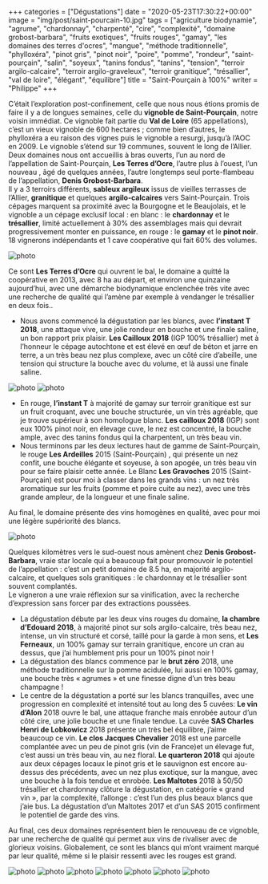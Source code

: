 +++
categories = ["Dégustations"]
date = "2020-05-23T17:30:22+00:00"
image = "img/post/saint-pourcain-10.jpg"
tags = ["agriculture biodynamie", "agrume", "chardonnay", "charpenté", "cire", "complexité", "domaine grobost-barbara", "fruits exotiques", "fruits rouges", "gamay", "les domaines des terres d'ocres", "mangue", "méthode traditionnelle", "phylloxéra", "pinot gris", "pinot noir", "poire", "pomme", "rondeur", "saint-pourçain", "salin", "soyeux", "tanins fondus", "tanins", "tension", "terroir argilo-calcaire", "terroir argilo-graveleux", "terroir granitique", "trésallier", "val de loire", "élégant", "équilibre"] 
title = "Saint-Pourçain à 100%"
writer = "Philippe"
+++

C’était l’exploration post-confinement, celle que nous nous étions promis de faire il y a de longues semaines, celle du **vignoble de Saint-Pourçain**, notre voisin immédiat.  Ce vignoble fait partie du **Val de Loire** (65 appellations), c’est un vieux vignoble de 600 hectares ; comme bien d’autres, le phylloxéra a eu raison des vignes puis le vignoble a resurgi, jusqu’à l’AOC en 2009. Le vignoble s’étend sur 19 communes, souvent le long de l’Allier.  
Deux domaines nous ont accueillis à bras ouverts, l’un au nord de l’appellation de Saint-Pourçain,  **Les Terres d’Ocre**, l’autre plus à l’ouest, l’un nouveau , âgé de quelques années, l’autre longtemps seul porte-flambeau de l’appellation, **Denis Grobost-Barbara**.  
Il y a 3 terroirs différents, **sableux argileux** issus de vieilles terrasses de l’Allier, **granitique** et quelques **argilo-calcaires** vers Saint-Pourçain. Trois cépages marquent sa proximité avec la Bourgogne et le Beaujolais, et le vignoble a un cépage exclusif local : en blanc : le **chardonnay** et le **trésallier**, limité actuellement à 30% des assemblages mais qui devrait progressivement monter en puissance, en rouge : le **gamay** et le **pinot noir**.  
18 vignerons indépendants et 1 cave coopérative qui fait 60% des volumes.  

![photo][1]

Ce sont **Les Terres d’Ocre** qui ouvrent le bal, le domaine a quitté la coopérative en 2013, avec 8 ha au départ, et environ une quinzaine aujourd’hui, avec une démarche biodynamique enclenchée très vite avec une recherche de qualité qui l’amène par exemple à vendanger le trésallier en deux fois..

* Nous avons commencé la dégustation par les blancs, avec **l’instant T 2018**, une attaque vive, une jolie rondeur en bouche et une finale saline, un bon rapport prix plaisir. **Les Cailloux 2018** (IGP 100% trésallier) met à l’honneur le cépage autochtone et est élevé en œuf de béton et jarre en terre, a un très beau nez plus complexe, avec un côté cire d’abeille, une tension qui structure la bouche avec du volume, et là aussi une finale saline.

![photo][3]
![photo][4]

* En rouge, **l’instant T** à majorité de gamay sur terroir granitique est sur un fruit croquant, avec une bouche structurée, un vin très agréable, que je trouve supérieur à son homologue blanc. **Les cailloux 2018** (IGP) sont eux 100% pinot noir, en élevage cuve, le nez est concentré, la bouche ample, avec des tanins fondus qui la charpentent, un très beau vin.
* Nous terminons par les deux lectures haut de gamme de Saint-Pourçain, le rouge **Les Ardeilles** 2015 (Saint-Pourçain) , qui présente un nez confit, une bouche élégante et soyeuse, à son apogée, un très beau vin pour se faire plaisir cette année.
Le Blanc **Les Gravoches** 2015 (Saint-Pourçain) est pour moi à classer dans les grands vins : un nez très aromatique sur les fruits (pomme et poire cuite au nez), avec une très grande ampleur, de la longueur et une finale saline.  

Au final, le domaine présente des vins homogènes en qualité, avec pour moi une légère supériorité des blancs.  

![photo][8]

Quelques kilomètres vers le sud-ouest nous amènent chez **Denis Grobost-Barbara**, vraie star locale qui a beaucoup fait pour promouvoir le potentiel de l’appellation : c’est un petit domaine de 8.5 ha, en majorité argilo-calcaire, et quelques sols granitiques : le chardonnay et le trésallier sont souvent complantés.  
Le vigneron a une vraie réflexion sur sa vinification, avec la recherche d’expression sans forcer par des extractions poussées.  

* La dégustation débute par les deux vins rouges du domaine, **la chambre d’Edouard 2018**, à majorité pinot sur sols argilo-calcaire, très beau nez, intense, un vin structuré et corsé, taillé pour la garde à mon sens, et **Les Ferneaux**, un 100% gamay sur terrain granitique, encore un cran au dessus, que j’ai humblement pris pour un 100% pinot noir !
* La dégustation des blancs commence par le **brut zéro** 2018, une méthode traditionnelle sur la pomme acidulée, lui aussi en 100% gamay, une bouche très « agrumes » et une finesse digne d’un très beau champagne !  
* Le centre de la dégustation a porté sur les blancs tranquilles, avec une progression en complexité et intensité tout au long des 5 cuvées: **Le vin d’Alon** 2018 ouvre le bal, une attaque franche mais enrobée autour d’un côté cire, une jolie bouche et une finale tendue. La cuvée **SAS Charles Henri de Lobkowicz** 2018 présente un très bel équilibre, j’aime beaucoup ce vin. **Le clos Jacques Chevalier** 2018 est une parcelle complantée avec un peu de pinot gris (vin de France)et un élevage fut, c’est aussi un très beau vin, au nez floral. **Le quarteron 2018** qui ajoute aux deux cépages locaux le pinot gris et le sauvignon est encore au-dessus des précédents, avec un nez plus exotique, sur la mangue, avec une bouche à la fois tendue et enrobée. **Les Maltotes** 2018 à 50/50 trésallier et chardonnay clôture la dégustation, en catégorie « grand vin »,  par la complexité, l’allonge :  c’est l’un des plus beaux blancs que j’aie bus.
La dégustation d’un Maltotes 2017 et d’un SAS 2015 confirment le potentiel de garde des vins.  

Au final, ces deux domaines représentent bien le renouveau de ce vignoble, par une recherche de qualité qui permet aux vins de rivaliser avec de glorieux voisins. Globalement, ce sont les blancs qui m’ont vraiment marqué par leur qualité, même si le plaisir ressenti avec les rouges est grand.

![photo][11]
![photo][2]
![photo][5]
![photo][6]
![photo][7]
![photo][9]
![photo][10]


[1]: /img/post/saint-pourcain-01.jpg
[2]: /img/post/saint-pourcain-02.jpg
[3]: /img/post/saint-pourcain-03.jpg
[4]: /img/post/saint-pourcain-04.jpg
[5]: /img/post/saint-pourcain-05.jpg
[6]: /img/post/saint-pourcain-06.jpg
[7]: /img/post/saint-pourcain-07.jpg
[8]: /img/post/saint-pourcain-08.jpg
[9]: /img/post/saint-pourcain-09.jpg
[10]: /img/post/saint-pourcain-10.jpg
[11]: /img/post/saint-pourcain-11.jpg

